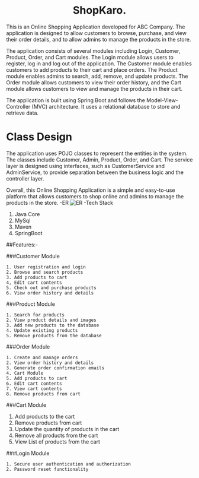 <h1 align="center">ShopKaro.</h1>

This is an Online Shopping Application developed for ABC Company. The application is designed to allow customers to browse, purchase, and view their order details, and to allow admins to manage the products in the store.

The application consists of several modules including Login, Customer, Product, Order, and Cart modules. The Login module allows users to register, log in and log out of the application. The Customer module enables customers to add products to their cart and place orders. The Product module enables admins to search, add, remove, and update products. The Order module allows customers to view their order history, and the Cart module allows customers to view and manage the products in their cart.

The application is built using Spring Boot and follows the Model-View-Controller (MVC) architecture. It uses a relational database to store and retrieve data.

<h1>Class Design</h1>
The application uses POJO classes to represent the entities in the system. The classes include Customer, Admin, Product, Order, and Cart. The service layer is designed using interfaces, such as CustomerService and AdminService, to provide separation between the business logic and the controller layer.

Overall, this Online Shopping Application is a simple and easy-to-use platform that allows customers to shop online and admins to manage the products in the store.
-ER
![ER](https://user-images.githubusercontent.com/71522419/236449459-744a5f97-f063-4a62-810e-d334d65cebde.png)
-Tech Stack
  1. Java Core
  2. MySql
  3. Maven
  4. SpringBoot
  
  ##Features:-
  
  ###Customer Module
  
    1. User registration and login
    2. Browse and search products
    3. Add products to cart
    4, Edit cart contents
    5. Check out and purchase products
    6. View order history and details
    
  ###Product Module
  
    1. Search for products
    2. View product details and images
    3. Add new products to the database
    4. Update existing products
    5. Remove products from the database
    
  ###Order Module
  
    1. Create and manage orders
    2. View order history and details
    3. Generate order confirmation emails
    4. Cart Module
    5. Add products to cart
    6. Edit cart contents
    7. View cart contents
    8. Remove products from cart
    
  ###Cart Module 
  
  1. Add products to the cart
  2. Remove products from cart
  3. Update the quantity of products in the cart
  4. Remove all products from the cart
  5. View List of products from the cart 
    
    
  ###Login Module
  
    1. Secure user authentication and authorization
    2. Password reset functionality
